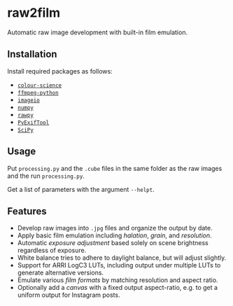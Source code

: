 # raw2film
Automatic raw image development with built-in film emulation.

## Installation
Install required packages as follows:
- [`colour-science`](https://pypi.org/project/colour-science/)
- [`ffmpeg-python`](https://pypi.org/project/ffmpeg-python/)
- [`imageio`](https://pypi.org/project/imageio/)
- [`numpy`](https://pypi.org/project/numpy/)
- [`rawpy`](https://pypi.org/project/rawpy/)
- [`PyExifTool`](https://pypi.org/project/PyExifTool/)
- [`SciPy`](https://pypi.org/project/SciPy/)

## Usage
Put `processing.py` and the `.cube` files in the same folder as the raw images and the run `processing.py`.

Get a list of parameters with the argument `--helpt`.

## Features
- Develop raw images into `.jpg` files and organize the output by date.
- Apply basic film emulation including _halation_, _grain_, and _resolution_.
- Automatic _exposure adjustment_ based solely on scene brightness regardless of exposure.
- White balance tries to adhere to daylight balance, but will adjust slightly.
- Support for ARRI LogC3 LUTs, including output under multiple LUTs to generate alternative versions.
- Emulate various _film formats_ by matching resolution and aspect ratio.
- Optionally add a _canvas_ with a fixed output aspect-ratio, e.g. to get a uniform output for Instagram posts.
